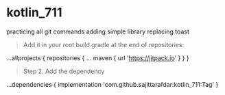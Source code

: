 # kotlin_711
practicing all git commands
adding simple library replacing toast

>Add it in your root build.gradle at the end of repositories:

...allprojects {
		repositories {
			...
			maven { url 'https://jitpack.io' }
		}
	}
  
  
  >Step 2. Add the dependency
  
  ...dependencies {
	        implementation 'com.github.sajittarafdar:kotlin_711:Tag'
	}

